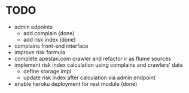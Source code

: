 TODO
====

* admin edpoints 
	* add complain 		(done)
	* add risk index	(done)
* complains front-end interface
* improve risk formula
* complete apestan.com crawler and refactor ir as flume sources
* implement risk index calculation using complains and crawlers' data
	* define storage impl
	* update risk index after calculation via admin endpoint 
* enable heroku deployment for rest module	(done)